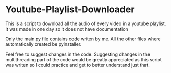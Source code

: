 # Youtube-Playlist-Downloader
This is a script to download all the audio of every video in a youtube playlist. It was made in one day so it does not have documentation

Only the main.py file contains code writen by me. All the other files where automatically created be pyinstaller.

Feel free to suggest changes in the code. Suggesting changes in the multithreading part of the code would be greatly appreciated as this script was writen so I could practice and get to better understand just that.

